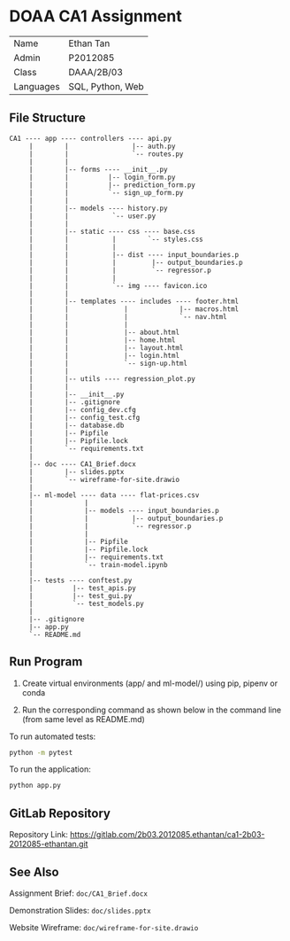 # DOAA CA1 Assignment

|               |                       |
|---------------|-----------------------|
|   Name        |   Ethan Tan           |
|   Admin       |   P2012085            |
|   Class       |   DAAA/2B/03          |
|   Languages   |   SQL, Python, Web    |

## File Structure

```
CA1 ---- app ---- controllers ---- api.py
     |        |                |-- auth.py
     |        |                `-- routes.py
     |        |
     |        |-- forms ---- __init__.py
     |        |          |-- login_form.py
     |        |          |-- prediction_form.py
     |        |          `-- sign_up_form.py
     |        |
     |        |-- models ---- history.py
     |        |           `-- user.py
     |        |
     |        |-- static ---- css ---- base.css
     |        |           |        `-- styles.css
     |        |           |
     |        |           |-- dist ---- input_boundaries.p
     |        |           |         |-- output_boundaries.p
     |        |           |         `-- regressor.p
     |        |           |
     |        |           `-- img ---- favicon.ico
     |        |
     |        |-- templates ---- includes ---- footer.html
     |        |              |             |-- macros.html
     |        |              |             `-- nav.html
     |        |              |
     |        |              |-- about.html
     |        |              |-- home.html
     |        |              |-- layout.html
     |        |              |-- login.html
     |        |              `-- sign-up.html
     |        |
     |        |-- utils ---- regression_plot.py
     |        |
     |        |-- __init__.py
     |        |-- .gitignore
     |        |-- config_dev.cfg
     |        |-- config_test.cfg
     |        |-- database.db
     |        |-- Pipfile
     |        |-- Pipfile.lock
     |        `-- requirements.txt
     |
     |-- doc ---- CA1_Brief.docx
     |        |-- slides.pptx
     |        `-- wireframe-for-site.drawio
     |
     |-- ml-model ---- data ---- flat-prices.csv
     |             |
     |             |-- models ---- input_boundaries.p
     |             |           |-- output_boundaries.p
     |             |           `-- regressor.p
     |             |
     |             |-- Pipfile
     |             |-- Pipfile.lock
     |             |-- requirements.txt
     |             `-- train-model.ipynb
     |
     |-- tests ---- conftest.py
     |          |-- test_apis.py
     |          |-- test_gui.py
     |          `-- test_models.py
     |
     |-- .gitignore
     |-- app.py
     `-- README.md
```

## Run Program

1. Create virtual environments (app/ and ml-model/) using pip, pipenv or conda

2. Run the corresponding command as shown below in the command line (from same level as README.md)

To run automated tests:

```bash
python -m pytest
```

To run the application:

```bash
python app.py
```

## GitLab Repository

Repository Link: https://gitlab.com/2b03.2012085.ethantan/ca1-2b03-2012085-ethantan.git

## See Also

Assignment Brief: `doc/CA1_Brief.docx`

Demonstration Slides: `doc/slides.pptx`

Website Wireframe: `doc/wireframe-for-site.drawio`
